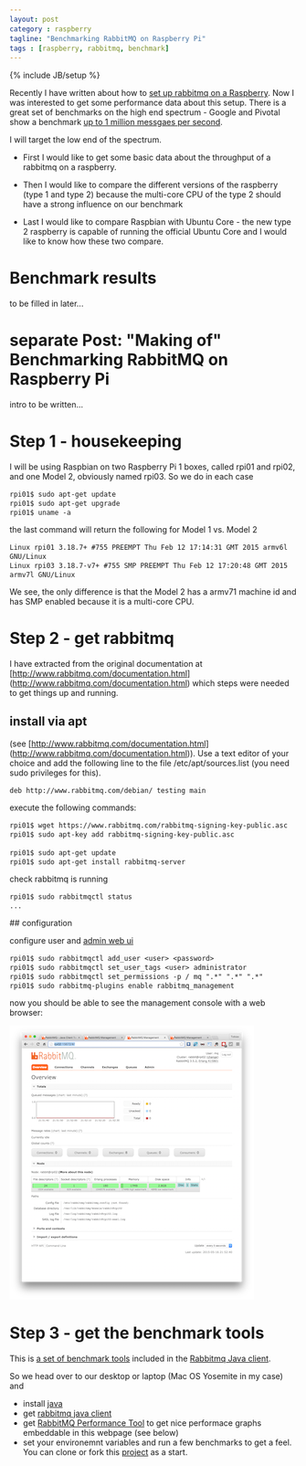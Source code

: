 ```yaml
---
layout: post
category : raspberry
tagline: "Benchmarking RabbitMQ on Raspberry Pi"
tags : [raspberry, rabbitmq, benchmark]
---
```

{% include JB/setup %}


Recently I have written about how to [set up rabbitmq on a
Raspberry](/linux/2014/08/26/rabbitmq-on-raspberry-pi/).  Now I was
interested to get some performance data about this setup. There is
a great set of benchmarks on the high end spectrum - Google and
Pivotal show a benchmark [up to 1 million messgaes per
second](http://blog.pivotal.io/pivotal/products/rabbitmq-hits-one-million-messages-per-second-on-google-compute-engine). 

I will target the low end of the spectrum.

- First I would like to get some basic data about the throughput of
a rabbitmq on a raspberry.

- Then I would like to compare the different versions of the raspberry
(type 1 and type 2) because the multi-core CPU of the  type 2 should
have a strong influence on our benchmark

- Last I would like to compare Raspbian with Ubuntu Core - the new
type 2 raspberry is capable of running the official Ubuntu Core and
I would like to know how these two compare.

# Benchmark results

to be filled in later...

# separate Post: "Making of" Benchmarking RabbitMQ on Raspberry Pi

intro to be written...

# Step 1 - housekeeping

I will be using Raspbian on two Raspberry Pi 1 boxes, called rpi01
and rpi02, and one Model 2,  obviously named rpi03. So we do in
each case

```
rpi01$ sudo apt-get update
rpi01$ sudo apt-get upgrade
rpi01$ uname -a
```

the last command will return the following for Model 1 vs. Model 2

```
Linux rpi01 3.18.7+ #755 PREEMPT Thu Feb 12 17:14:31 GMT 2015 armv6l GNU/Linux
Linux rpi03 3.18.7-v7+ #755 SMP PREEMPT Thu Feb 12 17:20:48 GMT 2015 armv7l GNU/Linux
```

We see, the only difference is that the Model 2 has a armv71 machine
id and has SMP enabled because it is a multi-core CPU.


# Step 2 - get rabbitmq

I have extracted from the original documentation at
[http://www.rabbitmq.com/documentation.html]
(http://www.rabbitmq.com/documentation.html)
which steps were needed to get things up and running.

## install via apt 
(see
[http://www.rabbitmq.com/documentation.html]
(http://www.rabbitmq.com/documentation.html)).
  Use a text editor of your choice and add the following 
line to the file /etc/apt/sources.list (you need sudo privileges for this).


```
deb http://www.rabbitmq.com/debian/ testing main
```

execute the following commands: 

```
rpi01$ wget https://www.rabbitmq.com/rabbitmq-signing-key-public.asc
rpi01$ sudo apt-key add rabbitmq-signing-key-public.asc 

rpi01$ sudo apt-get update
rpi01$ sudo apt-get install rabbitmq-server
```

check rabbitmq is running 

```
rpi01$ sudo rabbitmqctl status
...
```

## configuration

configure user and [admin web ui](http://www.rabbitmq.com/management.html)

```
rpi01$ sudo rabbitmqctl add_user <user> <password>
rpi01$ sudo rabbitmqctl set_user_tags <user> administrator
rpi01$ sudo rabbitmqctl set_permissions -p / mq ".*" ".*" ".*"
rpi01$ sudo rabbitmq-plugins enable rabbitmq_management
```

now you should be able to see the management console with a web browser: 

![Rabbit console](/assets/img/2015/05/16/rabbit-console.png)

# Step 3 - get the benchmark tools

This is [a set of benchmark tools](http://www.rabbitmq.com/java-tools.html)
included in the [Rabbitmq Java client](http://www.rabbitmq.com/java-client.html).

So we head over to our desktop or laptop (Mac OS Yosemite in my case) and 

- install [java](http://www.oracle.com/technetwork/java/javase/downloads/index.html)
- get [rabbitmq java client](http://www.rabbitmq.com/java-client.html)
- get [RabbitMQ Performance
Tool](https://github.com/rabbitmq/rabbitmq-perf-html) to get nice
performace graphs embeddable in this webpage (see below)
- set your environemnt variables and run a few benchmarks to get a feel. You can clone or fork this [project](https://github.com/abarbanell/rabbitbench) as a start. 







